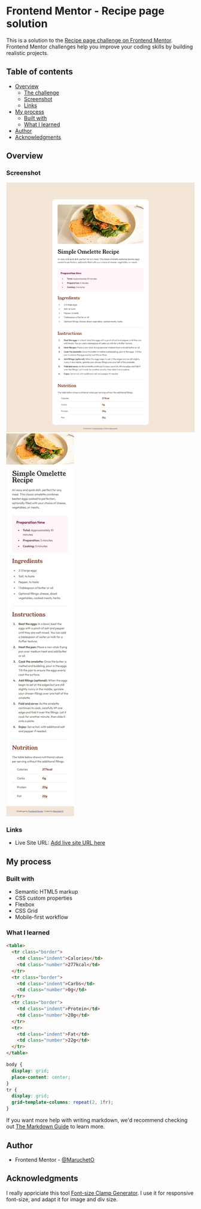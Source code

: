# Frontend Mentor - Recipe page solution

This is a solution to the [Recipe page challenge on Frontend Mentor](https://www.frontendmentor.io/challenges/recipe-page-KiTsR8QQKm). Frontend Mentor challenges help you improve your coding skills by building realistic projects.

## Table of contents

- [Overview](#overview)
  - [The challenge](#the-challenge)
  - [Screenshot](#screenshot)
  - [Links](#links)
- [My process](#my-process)
  - [Built with](#built-with)
  - [What I learned](#what-i-learned)
- [Author](#author)
- [Acknowledgments](#acknowledgments)

## Overview

### Screenshot

![](./screenshot.jpg)
![](./screenshot-mobile.jpg)

### Links

- Live Site URL: [Add live site URL here](https://your-live-site-url.com)

## My process

### Built with

- Semantic HTML5 markup
- CSS custom properties
- Flexbox
- CSS Grid
- Mobile-first workflow

### What I learned

```html
<table>
  <tr class="border">
    <td class="indent">Calories</td>
    <td class="number">277kcal</td>
  </tr>
  <tr class="border">
    <td class="indent">Carbs</td>
    <td class="number">0g</td>
  </tr>
  <tr class="border">
    <td class="indent">Protein</td>
    <td class="number">20g</td>
  </tr>
  <tr>
    <td class="indent">Fat</td>
    <td class="number">22g</td>
  </tr>
</table>
```

```css
body {
  display: grid;
  place-content: center;
}
tr {
  display: grid;
  grid-template-columns: repeat(2, 1fr);
}
```

If you want more help with writing markdown, we'd recommend checking out [The Markdown Guide](https://www.markdownguide.org/) to learn more.

## Author

- Frontend Mentor - [@MaruchetO](https://www.frontendmentor.io/profile/MaruchetO)

## Acknowledgments

I really appriciate this tool [Font-size Clamp Generator](https://clamp.font-size.app/). I use it for responsive font-size, and adapt it for image and div size.
